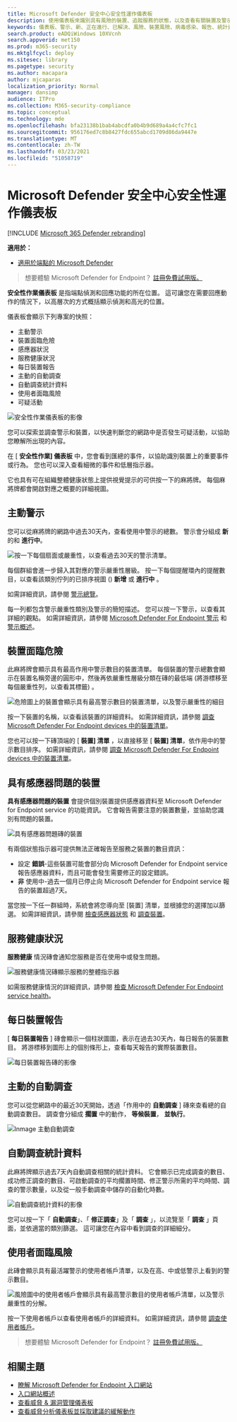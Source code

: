 ```yaml
---
title: Microsoft Defender 安全中心安全性運作儀表板
description: 使用儀表板來識別具有風險的裝置、追蹤服務的狀態，以及查看有關裝置及警示的統計資料和資訊。
keywords: 儀表板、警示、新、正在進行、已解決、風險、裝置風險、病毒感染、報告、統計資料、圖表、圖表、健康情況、作用中惡意程式碼偵測、威脅類別、類別、密碼 stealer、勒索軟體、入侵、威脅、低嚴重性、active 惡意程式碼
search.product: eADQiWindows 10XVcnh
search.appverid: met150
ms.prod: m365-security
ms.mktglfcycl: deploy
ms.sitesec: library
ms.pagetype: security
ms.author: macapara
author: mjcaparas
localization_priority: Normal
manager: dansimp
audience: ITPro
ms.collection: M365-security-compliance
ms.topic: conceptual
ms.technology: mde
ms.openlocfilehash: bfa23138b1bab4abcdfa0b4b9d689a4a4cfc7fc1
ms.sourcegitcommit: 956176ed7c8b8427fdc655abcd1709d86da9447e
ms.translationtype: MT
ms.contentlocale: zh-TW
ms.lasthandoff: 03/23/2021
ms.locfileid: "51058719"
---
```

# <a name="microsoft-defender-security-center-security-operations-dashboard"></a>Microsoft Defender 安全中心安全性運作儀表板

[!INCLUDE [Microsoft 365 Defender rebranding](../../includes/microsoft-defender.md)]


**適用於：**
- [適用於端點的 Microsoft Defender](https://go.microsoft.com/fwlink/?linkid=2154037)

>想要體驗 Microsoft Defender for Endpoint？ [註冊免費試用版。](https://www.microsoft.com/microsoft-365/windows/microsoft-defender-atp?ocid=docs-wdatp-secopsdashboard-abovefoldlink) 

**安全性作業儀表板** 是指端點偵測和回應功能的所在位置。 這可讓您在需要回應動作的情況下，以高層次的方式概括顯示偵測和高光的位置。 

儀表板會顯示下列專案的快照：

- 主動警示
- 裝置面臨危險
- 感應器狀況
- 服務健康狀況
- 每日裝置報告
- 主動的自動調查
- 自動調查統計資料
- 使用者面臨風險
- 可疑活動


![安全性作業儀表板的影像](images/atp-sec-ops-dashboard.png)

您可以探索並調查警示和裝置，以快速判斷您的網路中是否發生可疑活動，以協助您瞭解所出現的內容。

在 [ **安全性作業] 儀表板** 中，您會看到匯總的事件，以協助識別裝置上的重要事件或行為。 您也可以深入查看細微的事件和低層指示器。

它也具有可在組織整體健康狀態上提供視覺提示的可供按一下的麻將牌。 每個麻將牌都會開啟對應之概要的詳細視圖。

## <a name="active-alerts"></a>主動警示
您可以從麻將牌的網路中過去30天內，查看使用中警示的總數。 警示會分組成 **新** 的和 **進行中**。

![按一下每個扇面或嚴重性，以查看過去30天的警示清單。](images/active-alerts-tile.png)

每個群組會進一步歸入其對應的警示嚴重性層級。 按一下每個提醒環內的提醒數目，以查看該類別佇列的已排序視圖 () **新增** 或 **進行中** 。

如需詳細資訊，請參閱 [警示總覽](alerts-queue.md)。

每一列都包含警示嚴重性類別及警示的簡短描述。 您可以按一下警示，以查看其詳細的觀點。 如需詳細資訊，請參閱  [Microsoft Defender For Endpoint 警示](investigate-alerts.md) 和 [警示概述](alerts-queue.md)。


## <a name="devices-at-risk"></a>裝置面臨危險
此麻將牌會顯示具有最高作用中警示數目的裝置清單。 每個裝置的警示總數會顯示在裝置名稱旁邊的圓形中，然後再依嚴重性層級分類在磚的最低端 (將游標移至每個嚴重性列，以查看其標籤) 。

![危險圖上的裝置會顯示具有最高警示數目的裝置清單，以及警示嚴重性的細目](images/devices-at-risk-tile.png)

按一下裝置的名稱，以查看該裝置的詳細資料。 如需詳細資訊，請參閱 [調查 Microsoft Defender For Endpoint devices 中的裝置清單](investigate-machines.md)。

您也可以按一下磚頂端的 [ **裝置] 清單** ，以直接移至 [ **裝置] 清單**，依作用中的警示數目排序。 如需詳細資訊，請參閱 [調查 Microsoft Defender For Endpoint devices 中的裝置清單](investigate-machines.md)。

## <a name="devices-with-sensor-issues"></a>具有感應器問題的裝置
**具有感應器問題的裝置** 會提供個別裝置提供感應器資料至 Microsoft Defender for Endpoint service 的功能資訊。 它會報告需要注意的裝置數量，並協助您識別有問題的裝置。

![具有感應器問題磚的裝置](images/atp-tile-sensor-health.png)

有兩個狀態指示器可提供無法正確報告至服務之裝置的數目資訊：
- 設定 **錯誤**-這些裝置可能會部分向 Microsoft Defender for Endpoint service 報告感應器資料，而且可能會發生需要修正的設定錯誤。
- **非** 使用中-過去一個月已停止向 Microsoft Defender for Endpoint service 報告的裝置超過7天。

當您按一下任一群組時，系統會將您導向至 [裝置] 清單，並根據您的選擇加以篩選。 如需詳細資訊，請參閱 [檢查感應器狀態](check-sensor-status.md) 和 [調查裝置](investigate-machines.md)。

## <a name="service-health"></a>服務健康狀況
**服務健康** 情況磚會通知您服務是否在使用中或發生問題。

![服務健康情況磚顯示服務的整體指示器](images/status-tile.png)

如需服務健康情況的詳細資訊，請參閱 [檢查 Microsoft Defender For Endpoint service health](service-status.md)。


## <a name="daily-devices-reporting"></a>每日裝置報告
[ **每日裝置報告** ] 磚會顯示一個柱狀圖圖，表示在過去30天內，每日報告的裝置數目。 將游標移到圖形上的個別條形上，查看每天報告的實際裝置數目。

![每日裝置報告磚的影像](images/atp-daily-devices-reporting.png)


## <a name="active-automated-investigations"></a>主動的自動調查
您可以從您網路中的最近30天開始，透過「作用中的 **自動調查** ] 磚來查看總的自動調查數目。 調查會分組成 **擱置** 中的動作， **等候裝置**， **並執行**。

![Inmage 主動自動調查](images/atp-active-investigations-tile.png)


## <a name="automated-investigations-statistics"></a>自動調查統計資料
此麻將牌顯示過去7天內自動調查相關的統計資料。 它會顯示已完成調查的數目、成功修正調查的數目、可啟動調查的平均擱置時間、修正警示所需的平均時間、調查的警示數量，以及從一般手動調查中儲存的自動化時數。 

![自動調查統計資料的影像](images/atp-automated-investigations-statistics.png)

您可以按一下「 **自動調查**」、「 **修正調查**」及「 **調查** 」，以流覽至「 **調查** 」頁面，並依適當的類別篩選。 這可讓您在內容中看到調查的詳細細分。

## <a name="users-at-risk"></a>使用者面臨風險
此磚會顯示具有最活躍警示的使用者帳戶清單，以及在高、中或低警示上看到的警示數目。 

![風險圖中的使用者帳戶會顯示具有最高警示數目的使用者帳戶清單，以及警示嚴重性的分解。](images/atp-users-at-risk.png)

按一下使用者帳戶以查看使用者帳戶的詳細資料。 如需詳細資訊，請參閱 [調查使用者帳戶](investigate-user.md)。

>想要體驗 Microsoft Defender for Endpoint？ [註冊免費試用版。](https://www.microsoft.com/microsoft-365/windows/microsoft-defender-atp?ocid=docs-wdatp-secopsdashboard-belowfoldlink)

## <a name="related-topics"></a>相關主題
- [瞭解 Microsoft Defender for Endpoint 入口網站](use.md)
- [入口網站概述](portal-overview.md)
- [查看威脅 & 漏洞管理儀表板](tvm-dashboard-insights.md)
- [查看威脅分析儀表板並採取建議的緩解動作](threat-analytics.md)
